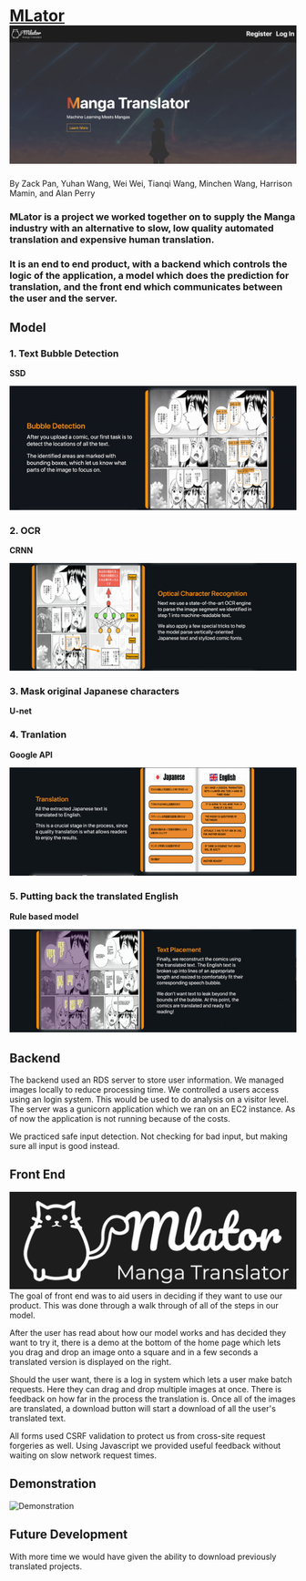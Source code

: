 # [MLator](http://www.mlator.com) ![MLator Splash Screen](image/splash.png "Logo Title Text 1")
 By Zack Pan, Yuhan Wang, Wei Wei, Tianqi Wang, Minchen Wang, Harrison Mamin, and Alan Perry
 
### MLator is a project we worked together on to supply the Manga industry with an alternative to slow, low quality automated translation and expensive human translation.

### It is an end to end product, with a backend which controls the logic of the application, a model which does the prediction for translation, and the front end which communicates between the user and the server.


## Model 
### 1. Text Bubble Detection
**SSD**

![Demonstration](image/1.gif "Demonstration")

### 2. OCR
**CRNN**

![Demonstration](image/2.gif "Demonstration")

### 3. Mask original Japanese characters
**U-net**

### 4. Tranlation
**Google API**

![Demonstration](image/3.gif "Demonstration")

### 5. Putting back the translated English
**Rule based model** 

![Demonstration](image/4.gif "Demonstration")

## Backend 

The backend used an RDS server to store user information. We managed images locally to reduce processing time. We controlled a users access using an login system. This would be used to do analysis on a visitor level. The server was a gunicorn application which we ran on an EC2 instance. As of now the application is not running because of the costs.

We practiced safe input detection. Not checking for bad input, but making sure all input is good instead. 

## Front End 

![Logo](image/logo.png "Demonstration")
The goal of front end was to aid users in deciding if they want to use our product. This was done through a walk through of all of the steps in our model.

After the user has read about how our model works and has decided they want to try it, there is a demo at the bottom of the home page which lets you drag and drop an image onto a square and in a few seconds a translated version is displayed on the right.

Should the user want, there is a log in system which lets a user make batch requests. Here they can drag and drop multiple images at once. There is feedback on how far in the process the translation is. Once all of the images are translated, a download button will start a download of all the user's translated text.

All forms used CSRF validation to protect us from cross-site request forgeries as well. Using Javascript we provided useful feedback without waiting on slow network request times.

## Demonstration
![Demonstration](image/out.gif "Demonstration")

## Future Development
With more time we would have given the ability to download previously translated projects.
